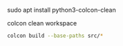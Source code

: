 sudo apt install python3-colcon-clean

colcon clean workspace

```bash
colcon build --base-paths src/*
```
